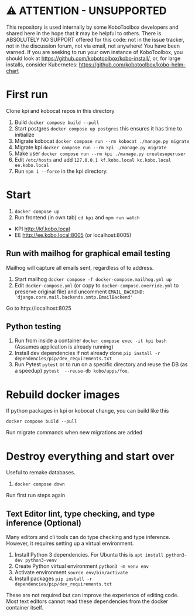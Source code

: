 # :warning: ATTENTION - UNSUPPORTED

This repository is used internally by some KoboToolbox developers and shared here in the hope that it may be helpful to others.
There is ABSOLUTELY NO SUPPORT offered for this code: not in the issue tracker, not in the discussion forum, not via email, not anywhere! You have been warned.
If you are seeking to run your own instance of KoboToolbox, you should look at https://github.com/kobotoolbox/kobo-install/, or, for large installs, consider Kubernetes: https://github.com/kobotoolbox/kobo-helm-chart

# First run

Clone kpi and kobocat repos in this directory

1. Build `docker compose build --pull`
1. Start postgres `docker compose up postgres` this ensures it has time to initialize
1. Migrate kobocat `docker compose run --rm kobocat ./manage.py migrate`
1. Migrate kpi `docker compose run --rm kpi ./manage.py migrate`
1. Make user `docker compose run --rm kpi ./manage.py createsuperuser`
1. Edit `/etc/hosts` and add `127.0.0.1 kf.kobo.local kc.kobo.local ee.kobo.local`
1. Run `npm i --force` in the kpi directory.

# Start

1. `docker compose up`
1. Run frontend (in own tab) `cd kpi` and `npm run watch`

- KPI http://kf.kobo.local
- EE http://ee.kobo.local:8005 (or localhost:8005)

## Run with mailhog for graphical email testing

Mailhog will capture all emails sent, regardless of to address.

1. Start mailhog `docker compose -f docker-compose.mailhog.yml up`
2. Edit `docker-compose.yml` (or copy to `docker-compose.override.yml` to preserve original file) and uncomment `EMAIL_BACKEND: 'django.core.mail.backends.smtp.EmailBackend'`

Go to http://localhost:8025

## Python testing

1. Run from inside a container `docker compose exec -it kpi bash` (Assumes application is already running)
2. Install dev dependencies if not already done `pip install -r dependencies/pip/dev_requirements.txt`
3. Run Pytest  `pytest` or to run on a specific directory and reuse the DB (as a speedup) `pytest  --reuse-db kobo/apps/foo`.

# Rebuild docker images

If python packages in kpi or kobocat change, you can build like this

`docker compose build --pull`

Run migrate commands when new migrations are added

# Destroy everything and start over

Useful to remake databases.

1. `docker compose down`

Run first run steps again

## Text Editor lint, type checking, and type inference (Optional)

Many editors and cli tools can do type checking and type inference. However, it requires setting up a virtual environment.

1. Install Python 3 dependencies. For Ubuntu this is `apt install python3-dev python3-venv`
1. Create Python virtual environment `python3 -m venv env`
1. Activate environment `source env/bin/activate`
1. Install packages `pip install -r dependencies/pip/dev_requirements.txt`

These are not required but can improve the experience of editing code. Most text editors cannot read these dependencies from the docker container itself.
